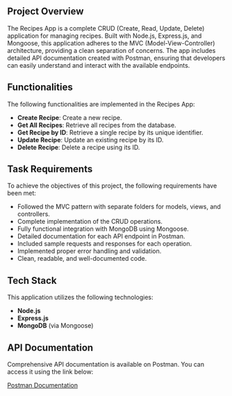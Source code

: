 ## Project Overview

The Recipes App is a complete CRUD (Create, Read, Update, Delete) application for managing recipes. Built with Node.js, Express.js, and Mongoose, this application adheres to the MVC (Model-View-Controller) architecture, providing a clean separation of concerns. The app includes detailed API documentation created with Postman, ensuring that developers can easily understand and interact with the available endpoints.

## Functionalities

The following functionalities are implemented in the Recipes App:

- **Create Recipe**: Create a new recipe.
- **Get All Recipes**: Retrieve all recipes from the database.
- **Get Recipe by ID**: Retrieve a single recipe by its unique identifier.
- **Update Recipe**: Update an existing recipe by its ID.
- **Delete Recipe**: Delete a recipe using its ID.

## Task Requirements

To achieve the objectives of this project, the following requirements have been met:

- Followed the MVC pattern with separate folders for models, views, and controllers.
- Complete implementation of the CRUD operations.
- Fully functional integration with MongoDB using Mongoose.
- Detailed documentation for each API endpoint in Postman.
- Included sample requests and responses for each operation.
- Implemented proper error handling and validation.
- Clean, readable, and well-documented code.

## Tech Stack

This application utilizes the following technologies:

- **Node.js**
- **Express.js**
- **MongoDB** (via Mongoose)

## API Documentation

Comprehensive API documentation is available on Postman. You can access it using the link below:

[Postman Documentation](https://documenter.getpostman.com/view/39168834/2sAY4siPR9)
